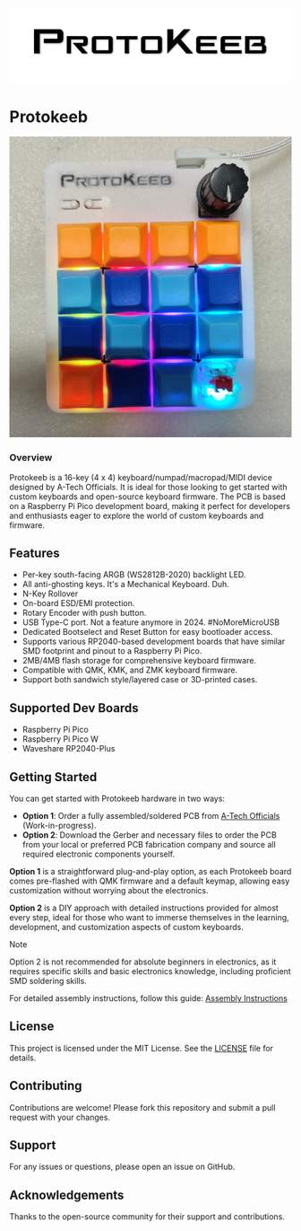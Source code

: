 <picture>
 <source media="(prefers-color-scheme: dark)" srcset="Images/protokeeb_logo/protokeeb_logo_white.png">
 <source media="(prefers-color-scheme: light)" srcset="Images/protokeeb_logo/protokeeb_logo_black.png">
 <img alt="Protokeeb Logo" src="Images/protokeeb_logo/protokeeb_logo_black.png">
</picture>

# Protokeeb

![Protokeeb Keyboard with 3D Printed Case](Images/KB_Images/Protokeeb_3D-13.jpg)

### Overview

Protokeeb is a 16-key (4 x 4) keyboard/numpad/macropad/MIDI device designed by A-Tech Officials. It is ideal for those looking to get started with custom keyboards and open-source keyboard firmware. The PCB is based on a Raspberry Pi Pico development board, making it perfect for developers and enthusiasts eager to explore the world of custom keyboards and firmware.

## Features

- Per-key south-facing ARGB (WS2812B-2020) backlight LED.
- All anti-ghosting keys. It's a Mechanical Keyboard. Duh.
- N-Key Rollover
- On-board ESD/EMI protection.
- Rotary Encoder with push button.
- USB Type-C port. Not a feature anymore in 2024. #NoMoreMicroUSB
- Dedicated Bootselect and Reset Button for easy bootloader access.
- Supports various RP2040-based development boards that have similar SMD footprint and pinout to a Raspberry Pi Pico.
- 2MB/4MB flash storage for comprehensive keyboard firmware.
- Compatible with QMK, KMK, and ZMK keyboard firmware.
- Support both sandwich style/layered case or 3D-printed cases.

## Supported Dev Boards

- Raspberry Pi Pico
- Raspberry Pi Pico W
- Waveshare RP2040-Plus

## Getting Started

You can get started with Protokeeb hardware in two ways:

- **Option 1**: Order a fully assembled/soldered PCB from [A-Tech Officials](https://atechofficials.com/protokeeb) (Work-in-progress).
- **Option 2**: Download the Gerber and necessary files to order the PCB from your local or preferred PCB fabrication company and source all required electronic components yourself.

**Option 1** is a straightforward plug-and-play option, as each Protokeeb board comes pre-flashed with QMK firmware and a default keymap, allowing easy customization without worrying about the electronics.

**Option 2** is a DIY approach with detailed instructions provided for almost every step, ideal for those who want to immerse themselves in the learning, development, and customization aspects of custom keyboards.

> [!NOTE]
> Option 2 is not recommended for absolute beginners in electronics, as it requires specific skills and basic electronics knowledge, including proficient SMD soldering skills.

For detailed assembly instructions, follow this guide: [Assembly Instructions](assembly_instructions.md)

## License

This project is licensed under the MIT License. See the [LICENSE](LICENSE) file for details.

## Contributing

Contributions are welcome! Please fork this repository and submit a pull request with your changes.

## Support

For any issues or questions, please open an issue on GitHub.

## Acknowledgements

Thanks to the open-source community for their support and contributions.
